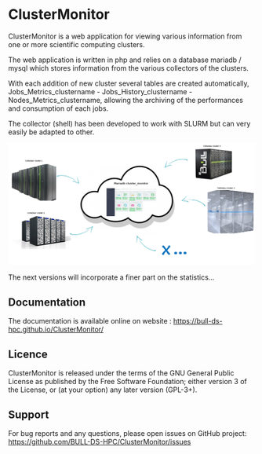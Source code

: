 
ClusterMonitor
==============

ClusterMonitor is a web application for viewing various information from one or more scientific computing clusters.

The web application is written in php and relies on a database mariadb / mysql which stores information from the various collectors of the clusters.

With each addition of new cluster several tables are created automatically, Jobs_Metrics_clustername - Jobs_History_clustername - Nodes_Metrics_clustername, allowing the archiving of the performances and consumption of each jobs.

The collector (shell) has been developed to work with SLURM but can very easily be adapted to other.

![ScreenShot](https://github.com/BULL-DS-HPC/ClusterMonitor/blob/master/documentation/_img/Shema_cluster_monitor.jpg)

The next versions will incorporate a finer part on the statistics...


Documentation
--------------

The documentation is available online on website : https://bull-ds-hpc.github.io/ClusterMonitor/

Licence
--------

ClusterMonitor is released under the terms of the GNU General Public License as published by the Free Software Foundation; either version 3 of the License, or (at your option) any later version (GPL-3+).

Support
-------

For bug reports and any questions, please open issues on GitHub project: https://github.com/BULL-DS-HPC/ClusterMonitor/issues


